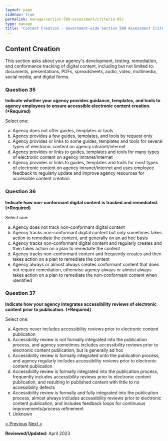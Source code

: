 ```yaml
---
layout: page
sidenav: true
permalink: manage/section-508-assessment/criteria-05/
type: manage
title: "Content Creation - Government-wide Section 508 Assessment Criteria"
---
```


<H2 id="content-creation">Content Creation</H2>
<p>This section asks about your agency's development, testing, remediation, and conformance tracking of digital content, including but not limited to: documents, presentations, PDFs, spreadsheets, audio, video, multimedia, social media, and digital forms. </p>

<div class="usa-card-group">
<!-- begin insert criteria -->

<!-- Q:035--><div class="usa-card tablet:grid-col-12"><div class="usa-card__container border-top"><div class="usa-card__header"><h3 class="usa-card__heading">	Question 35	</h3></div><div class="usa-card__body"><p><strong>	Indicate whether your agency provides guidance, templates, and tools to agency employees to ensure accessible electronic content creation. (*Required)	</strong></p>	<p>	Select one:	</p>	<p>	<ol type="a"><li>Agency does not offer guides, templates or tools</li><li>Agency provides a few guides, templates, and tools by request only</li><li>Agency provides or links to some guides, templates and tools for several types of electronic content on agency intranet/internet</li><li>Agency provides or links to guides, templates and tools for many types of electronic content on agency intranet/internet</li><li>Agency provides or links to guides, templates and tools for most types of electronic content on agency intranet/internet and uses employee feedback to regularly update and improve agency resources for accessible content creation</li></ol>	</p>				</div></div></div>
<!-- Q:036--> <div class="usa-card tablet:grid-col-12"><div class="usa-card__container border-top"><div class="usa-card__header"><h3 class="usa-card__heading">	Question 36	</h3></div><div class="usa-card__body"><p><strong>	Indicate how non-conformant digital content is tracked and remediated. (*Required)	</strong></p>	<p>	Select one:	</p>	<p>	<ol type="a"><li>Agency does not track non-conformant digital content</li><li>Agency tracks non-conformant digital content but only sometimes takes action to remediate the content, and generally on an ad hoc basis</li><li>Agency tracks non-conformant digital content and regularly creates and then takes action on a plan to remediate the content</li><li>Agency tracks non-conformant content and frequently creates and then takes action on a plan to remediate the content</li><li>Agency always or almost always creates conformant content that does not require remediation, otherwise agency always or almost always takes action on a plan to remediate the non-conformant content when identified</li></ol>	</p>				</div></div></div>
<!-- Q:037--> <div class="usa-card tablet:grid-col-12"><div class="usa-card__container border-top"><div class="usa-card__header"><h3 class="usa-card__heading">	Question 37	</h3></div><div class="usa-card__body"><p><strong>	Indicate how your agency integrates accessibility reviews of electronic content prior to publication. (*Required)	</strong></p>	<p>	Select one:	</p>	<p>	<ol type="a"><li>Agency never includes accessibility reviews prior to electronic content publication</li><li>Accessibility review is not formally integrated into the publication process, and agency sometimes includes accessibility reviews prior to electronic content publication, but is generally ad hoc</li><li>Accessibility review is formally integrated onto the publication process, and agency regularly includes accessibility reviews prior to electronic content publication</li><li>Accessibility review is formally integrated into the publication process, frequently includes accessibility reviews prior to electronic content publication, and resulting in published content with little to no accessibility defects</li><li>Accessibility review is formally and fully integrated into the publication process, almost always includes accessibility reviews prior to electronic content publication, and includes feedback loops for continuous improvements/process refinement</li><li>Unknown</li></ol>	</p>				</div></div></div>

<!-- end insert criteria -->
</div>

<div id="prev-next-section">
    <a class="prev-page" title="Go to previous page" href="{{site.baseurl}}/manage/section-508-assessment/criteria-04/"> < Previous</a>
    <a class="prev-page" title="Go to next page" href="{{site.baseurl}}/manage/section-508-assessment/criteria-06/"> Next > </a>
</div>

**Reviewed/Updated:** April 2023